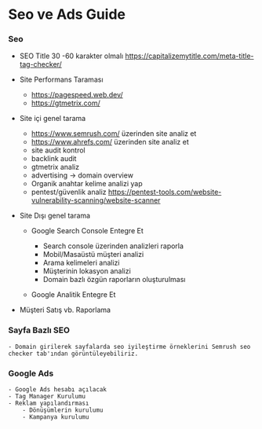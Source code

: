 # Seo ve Ads Guide

### Seo

- SEO Title 30 -60 karakter olmalı
    https://capitalizemytitle.com/meta-title-tag-checker/

- Site Performans Taraması
    - https://pagespeed.web.dev/
    - https://gtmetrix.com/

- Site içi genel tarama
    - https://www.semrush.com/ üzerinden site analiz et
    - https://www.ahrefs.com/ üzerinden site analiz et
    - site audit kontrol
    - backlink audit
    - gtmetrix analiz
    - advertising -> domain overview
    - Organik anahtar kelime analizi yap
    - pentest/güvenlik analiz
        https://pentest-tools.com/website-vulnerability-scanning/website-scanner

- Site Dışı genel tarama
    - Google Search Console Entegre Et
        - Search console üzerinden analizleri raporla
        - Mobil/Masaüstü müşteri analizi
        - Arama kelimeleri analizi
        - Müşterinin lokasyon analizi
        - Domain bazlı özgün raporların oluşturulması

    - Google Analitik Entegre Et

- Müşteri Satış vb. Raporlama

### Sayfa Bazlı SEO
    - Domain girilerek sayfalarda seo iyileştirme örneklerini Semrush seo checker tab'ından görüntüleyebiliriz.

### Google Ads

    - Google Ads hesabı açılacak
    - Tag Manager Kurulumu
    - Reklam yapılandırması
        - Dönüşümlerin kurulumu
        - Kampanya kurulumu
